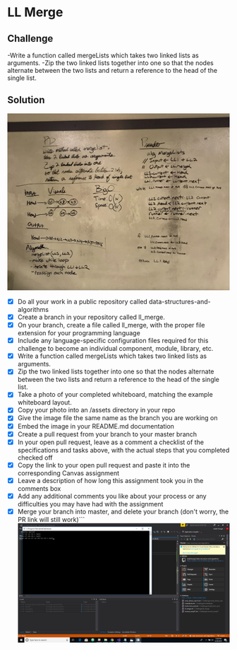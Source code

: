 # LL Merge

## Challenge
-Write a function called mergeLists which takes two linked lists as arguments. 
-Zip the two linked lists together into one so that the nodes alternate between the two lists and return a reference to the head of the single list.

## Solution
![LL Merge whiteboard image](../../assets/LL_Merge.jpg)

- [x] Do all your work in a public repository called data-structures-and-algorithms
- [x] Create a branch in your repository called ll_merge.
- [x] On your branch, create a file called ll_merge, with the proper file extension for your programming language
- [x] Include any language-specific configuration files required for this challenge to become an individual component, module, library, etc.
- [x] Write a function called mergeLists which takes two linked lists as arguments.
- [x] Zip the two linked lists together into one so that the nodes alternate between the two lists and return a reference to the head of the single list.
- [x] Take a photo of your completed whiteboard, matching the example whiteboard layout.
- [x] Copy your photo into an /assets directory in your repo
- [x] Give the image file the same name as the branch you are working on
- [x] Embed the image in your README.md documentation
- [x] Create a pull request from your branch to your master branch
- [x] In your open pull request, leave as a comment a checklist of the specifications and tasks above, with the actual steps that you completed checked off
- [x] Copy the link to your open pull request and paste it into the corresponding Canvas assignment
- [x] Leave a description of how long this assignment took you in the comments box
- [x] Add any additional comments you like about your process or any difficulties you may have had with the assignment
- [x] Merge your branch into master, and delete your branch (don't worry, the PR link will still work)```
![LL Merge whiteboard image](../../assets/LL_MergeScreenShot.png)